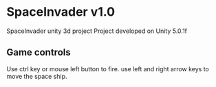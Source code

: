 # SpaceInvader v1.0
SpaceInvader unity 3d project
Project developed on Unity 5.0.1f

Game controls
-------------
Use ctrl key or mouse left button to fire.
use left and right arrow keys to move the space ship.
